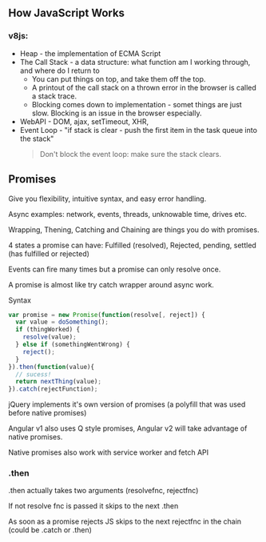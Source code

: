 ## How JavaScript Works

### v8js:

- Heap - the implementation of ECMA Script
- The Call Stack - a data structure: what function am I working through, and where do I return to
  - You can put things on top, and take them off the top.
  - A printout of the call stack on a thrown error in the browser is called a stack trace.
  - Blocking comes down to implementation - somet things are just slow. Blocking is an issue in the browser especially.
- WebAPI - DOM, ajax, setTimeout, XHR,
- Event Loop - "if stack is clear - push the first item in the task queue into the stack"
  > Don't block the event loop: make sure the stack clears.

## Promises

Give you flexibility, intuitive syntax, and easy error handling.

Async examples: network, events, threads, unknowable time, drives etc.

Wrapping, Thening, Catching and Chaining are things you do with promises.

4 states a promise can have: Fulfilled (resolved), Rejected, pending, settled (has fulfilled or rejected)

Events can fire many times but a promise can only resolve once.

A promise is almost like try catch wrapper around async work.

Syntax

```javascript
var promise = new Promise(function(resolve[, reject]) {
  var value = doSomething();
  if (thingWorked) {
    resolve(value);
  } else if (somethingWentWrong) {
    reject();
  }
}).then(function(value){
  // sucess!
  return nextThing(value);
}).catch(rejectFunction);
```

jQuery implements it's own version of promises (a polyfill that was used before native promises)

Angular v1 also uses Q style promises, Angular v2 will take advantage of native promises.

Native promises also work with service worker and fetch API

### .then

.then actually takes two arguments (resolvefnc, rejectfnc)

If not resolve fnc is passed it skips to the next .then

As soon as a promise rejects JS skips to the next rejectfnc in the chain (could be .catch or .then)
